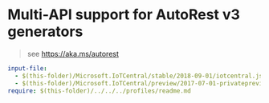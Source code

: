 # Multi-API support for AutoRest v3 generators

> see https://aka.ms/autorest

``` yaml $(enable-multi-api)
input-file:
  - $(this-folder)/Microsoft.IoTCentral/stable/2018-09-01/iotcentral.json
  - $(this-folder)/Microsoft.IoTCentral/preview/2017-07-01-privatepreview/iotcentral.json
require: $(this-folder)/../../../profiles/readme.md
```
